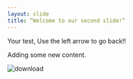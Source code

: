 ```yaml
---
layout: slide
title: “Welcome to our second slide!”
---
```

Your test,
Use the left arrow to go back!!

Adding some new content.

![download](https://user-images.githubusercontent.com/90744489/133422374-929cb9fe-493d-4020-9bba-d2351f9497ec.jpg)
